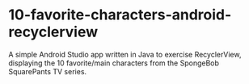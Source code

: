 # 10-favorite-characters-android-recyclerview
A simple Android Studio app written in Java to exercise RecyclerView, displaying the 10 favorite/main characters from the SpongeBob SquarePants TV series.
